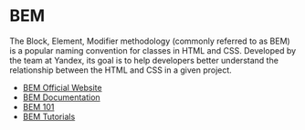 # BEM

The Block, Element, Modifier methodology (commonly referred to as BEM) is a popular naming convention for classes in HTML and CSS. Developed by the team at Yandex, its goal is to help developers better understand the relationship between the HTML and CSS in a given project.

- [BEM Official Website](https://en.bem.info)
- [BEM Documentation](https://en.bem.info/methodology/quick-start)
- [BEM 101](https://css-tricks.com/bem-101)
- [BEM Tutorials](https://en.bem.info/tutorials/)

